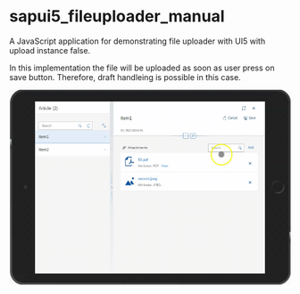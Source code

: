 # sapui5_fileuploader_manual
A JavaScript application for demonstrating file uploader with UI5 with upload instance false.

In this implementation the file will be uploaded as soon as user press on save button. Therefore, draft handleing is possible in this case. 

![](./manual.gif)
